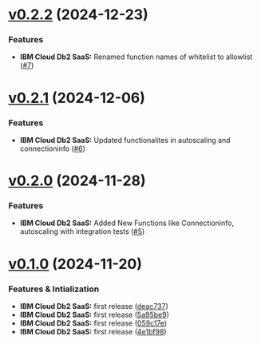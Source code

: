 # [v0.2.2](https://github.com/IBM/cloud-db2-go-sdk/compare/v0.2.1...v0.2.2) (2024-12-23)
### Features
* **IBM Cloud Db2 SaaS:** Renamed function names of whitelist to allowlist ([#7](https://github.com/IBM/cloud-db2-go-sdk/pull/7))

# [v0.2.1](https://github.com/IBM/cloud-db2-go-sdk/compare/v0.2.0...v0.2.1) (2024-12-06)
### Features
* **IBM Cloud Db2 SaaS:** Updated functionalites in autoscaling and connectioninfo ([#6](https://github.com/IBM/cloud-db2-go-sdk/pull/6))


# [v0.2.0](https://github.com/IBM/cloud-db2-go-sdk/compare/v0.1.0...v0.2.0) (2024-11-28)
### Features
* **IBM Cloud Db2 SaaS:** Added New Functions like Connectioninfo, autoscaling with integration tests ([#5](https://github.com/IBM/cloud-db2-go-sdk/pull/5))


# [v0.1.0](https://github.com/IBM/cloud-db2-go-sdk/compare/v0.0.0...v0.1.0) (2024-11-20)

### Features & Intialization
* **IBM Cloud Db2 SaaS:** first release ([deac737](https://github.com/IBM/cloud-db2-go-sdk/commit/deac737c76c788422f859f6ed40b3e9f5603e9e4))
* **IBM Cloud Db2 SaaS:** first release ([5a95be9](https://github.com/IBM/cloud-db2-go-sdk/commit/5a95be955612f6547ab807a6d1d6e99e8b8e00f4))
* **IBM Cloud Db2 SaaS:** first release ([059c17e](https://github.com/IBM/cloud-db2-go-sdk/commit/059c17ed7ea07e24161cf874b8fb2a933ede7efc))
* **IBM Cloud Db2 SaaS:** first release ([4e1bf98](https://github.com/IBM/cloud-db2-go-sdk/commit/4e1bf980b2ad467a4c49c4129ddb2bec1aed3d85))



